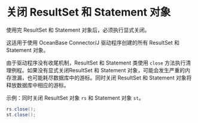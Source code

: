 # 关闭 ResultSet 和 Statement 对象 

使用完 ResultSet 和 Statement 对象后，必须执行显式关闭。

这适用于使用 OceanBase Connector/J 驱动程序创建的所有 ResultSet 和 Statement 对象。

由于驱动程序没有收尾机制，ResultSet 和 Statement 类使用 `close` 方法执行清理例程。如果没有显式关闭ResultSet 和 Statement 对象，可能会发生严重的内存泄漏，也可能耗尽数据库中的游标。同时关闭 ResultSet 和 Statement 对象将释放数据库中相应的游标。

示例：同时关闭 ResultSet 对象 `rs` 和 Statement 对象 `st`。

```java
rs.close();
st.close();
```


